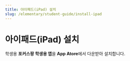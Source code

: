 ```yaml
---
title: 아이패드(iPad) 설치
slug: /elementary/student-guide/install-ipad
---
```


# 아이패드(iPad) 설치

학생용 **포커스팡 학생용 앱**을 **App Atore**에서 다운받아 설치합니다.
